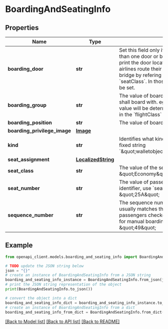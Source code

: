 # BoardingAndSeatingInfo


## Properties

Name | Type | Description | Notes
------------ | ------------- | ------------- | -------------
**boarding_door** | **str** | Set this field only if this flight boards through more than one door or bridge and you want to explicitly print the door location on the boarding pass. Most airlines route their passengers to the right door or bridge by refering to doors/bridges by the &#x60;seatClass&#x60;. In those cases &#x60;boardingDoor&#x60; should not be set. | [optional] 
**boarding_group** | **str** | The value of boarding group (or zone) this passenger shall board with. eg: \&quot;B\&quot; The label for this value will be determined by the &#x60;boardingPolicy&#x60; field in the &#x60;flightClass&#x60; referenced by this object. | [optional] 
**boarding_position** | **str** | The value of boarding position. eg: \&quot;76\&quot; | [optional] 
**boarding_privilege_image** | [**Image**](Image.md) |  | [optional] 
**kind** | **str** | Identifies what kind of resource this is. Value: the fixed string &#x60;\&quot;walletobjects#boardingAndSeatingInfo\&quot;&#x60;. | [optional] 
**seat_assignment** | [**LocalizedString**](LocalizedString.md) |  | [optional] 
**seat_class** | **str** | The value of the seat class. eg: \&quot;Economy\&quot; or \&quot;Economy Plus\&quot; | [optional] 
**seat_number** | **str** | The value of passenger seat. If there is no specific identifier, use &#x60;seatAssignment&#x60; instead. eg: \&quot;25A\&quot; | [optional] 
**sequence_number** | **str** | The sequence number on the boarding pass. This usually matches the sequence in which the passengers checked in. Airline might use the number for manual boarding and bag tags. eg: \&quot;49\&quot; | [optional] 

## Example

```python
from openapi_client.models.boarding_and_seating_info import BoardingAndSeatingInfo

# TODO update the JSON string below
json = "{}"
# create an instance of BoardingAndSeatingInfo from a JSON string
boarding_and_seating_info_instance = BoardingAndSeatingInfo.from_json(json)
# print the JSON string representation of the object
print(BoardingAndSeatingInfo.to_json())

# convert the object into a dict
boarding_and_seating_info_dict = boarding_and_seating_info_instance.to_dict()
# create an instance of BoardingAndSeatingInfo from a dict
boarding_and_seating_info_from_dict = BoardingAndSeatingInfo.from_dict(boarding_and_seating_info_dict)
```
[[Back to Model list]](../README.md#documentation-for-models) [[Back to API list]](../README.md#documentation-for-api-endpoints) [[Back to README]](../README.md)


